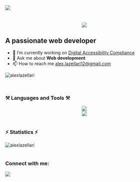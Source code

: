 <img align='righ' src="https://visitor-badge.laobi.icu/badge?page_id=alexlazellari.alexlazellari">

<h1 align="center">
  <img src="https://readme-typing-svg.herokuapp.com/?font=Robot&size=35&center=true&vCenter=true&width500&height=70&duration=4000&lines=Hi+👋,;+I'm+Alex+Lazellari;" />
</h1>

<h2 align="left">A passionate web developer</h2>

<ul>
  <li>
    🔭 I’m currently working on <a href="https://www.strath.ac.uk/">Digital Accessibility Compliance</a>
  </li>
  <li>
    💬 Ask me about <strong>Web development</strong>
  </li>
  <li>
    📫 How to reach me <a href="mailto:alex.lazellari@gmail.com">alex.lazellari12@gmail.com</a>
  </li>
</ul>
<p>
  <img src="https://github-readme-stats.vercel.app/api/top-langs?username=alexlazellari&amp;show_icons=true&amp;locale=en&amp;layout=compact" alt="alexlazellari">
</p>

<br>

<h3 align="left">⚒️ Languages and Tools ⚒️</h3>
<div align="center">
  <a href="https://skillicons.dev">
    <img src="https://skillicons.dev/icons?i=nodejs,nestjs,express,mongodb,github,python,javascript,java"/><br>
    <img src="https://skillicons.dev/icons?i=react,bootstrap,mui,mysql,html,css,vscode,git,docker"/>
  </a>
</div>

<br>

<h3>⚡ Statistics ⚡</h3>
<div>
  <img src="https://github-readme-streak-stats.herokuapp.com/?user=alexlazellari" alt="alexlazellari">
</div>

<br>

<h3 align="left">Connect with me:</h3>
<p align="left">
  <a href="https://www.linkedin.com/in/alex-lazellari/" target="blank">
    <img src="https://img.shields.io/badge/LinkedIn-0077B5?style=for-the-badge&logo=linkedin&logoColor=white" target="_blank" />
  </a>
</p>
